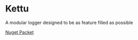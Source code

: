 # Kettu
A modular logger designed to be as feature filled as possible

<a href="https://www.nuget.org/packages/Kettu">Nuget Packet</a>
